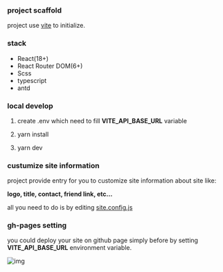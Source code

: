 ###  project scaffold

  project use [vite](https://vitejs.dev/) to initialize.

### stack

  -  React(18+)
  -  React Router DOM(6+)
  -  Scss
  -  typescript
  -  antd

### local develop

  1. create .env which need to fill __VITE_API_BASE_URL__ variable

  2. yarn install

  3. yarn dev

### custumize site information

project provide entry for you to customize site information about site like:

  **logo, title, contact, friend link, etc...**

all you need to do is by editing [site.config.js](./site.config.js)

### gh-pages setting

you could deploy your site on github page simply before by setting __VITE_API_BASE_URL__ environment variable.

![img](https://user-images.githubusercontent.com/920487/196583610-d34b6fc4-06db-41ba-b6e3-df092e0d1f30.png)